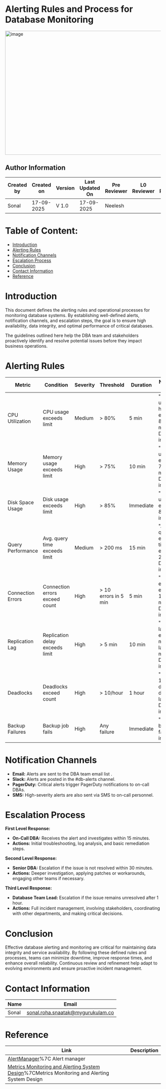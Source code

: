 

# Alerting Rules and Process for Database Monitoring
<img width="600" height="400" alt="image" src="https://github.com/user-attachments/assets/e6fd940b-65da-44f2-953f-8a025fbf42da" />


## Author Information

| Created by | Created on | Version | Last Updated On | Pre Reviewer | L0 Reviewer | L1 Reviewer | L2 Reviewer |
| ---------- | ---------- | ------- | --------------- | ------------ | ----------- | ----------- | ----------- |
| Sonal      | 17-09-2025 | V 1.0   | 17-09-2025      | Neelesh      |             |             |             |

         
# Table of Content: 

- [Introduction](#introduction)
- [Alerting Rules](#alerting-rules)
- [Notification Channels](#notification-channels)
- [Escalation Process](#escalation-process)
- [Conclusion](#conclusion)
- [Contact Information](#contact-information)
- [Reference](#reference)



# Introduction

This document defines the alerting rules and operational processes for monitoring database systems. By establishing well-defined alerts, notification channels, and escalation steps, the goal is to ensure high availability, data integrity, and optimal performance of critical databases.

The guidelines outlined here help the DBA team and stakeholders proactively identify and resolve potential issues before they impact business operations.



# Alerting Rules

| **Metric**         | **Condition**                         | **Severity** | **Threshold**            | **Duration**    | **Notification Message**                                 |
|--------------------|--------------------------------------|-------------|--------------------------|----------------|--------------------------------------------------------|
| CPU Utilization    | CPU usage exceeds limit              | Medium      | > 80%                   | 5 min         | "CPU utilization has exceeded 80% for 5 minutes on DB instance." |
| Memory Usage       | Memory usage exceeds limit           | High        | > 75%                   | 10 min        | "Memory usage has exceeded 75% for 10 minutes on DB instance." |
| Disk Space Usage   | Disk usage exceeds limit             | High        | > 85%                   | Immediate     | "Disk space usage has exceeded 85% on DB instance."    |
| Query Performance  | Avg. query time exceeds limit        | Medium      | > 200 ms               | 15 min        | "Average query execution time has exceeded 200 ms on DB instance." |
| Connection Errors  | Connection errors exceed count      | High        | > 10 errors in 5 min | 5 min         | "Connection errors exceeded 10 in last 5 minutes on DB instance." |
| Replication Lag    | Replication delay exceeds limit      | High        | > 5 min               | 10 min        | "Replication lag exceeded 5 minutes for last 10 minutes on DB instance." |
| Deadlocks          | Deadlocks exceed count               | High        | > 10/hour            | 1 hour       | "More than 10 deadlocks detected in last hour on DB instance." |
| Backup Failures    | Backup job fails                     | High        | Any failure           | Immediate     | "Scheduled backup failed on DB instance."               |


#  Notification Channels

- **Email:** Alerts are sent to the DBA team email list .
- **Slack:** Alerts are posted in the #db-alerts channel.
- **PagerDuty:** Critical alerts trigger PagerDuty notifications to on-call DBAs.
- **SMS:** High-severity alerts are also sent via SMS to on-call personnel.

#  Escalation Process

**First Level Response:**
- **On-Call DBA:** Receives the alert and investigates within 15 minutes.
- **Actions:** Initial troubleshooting, log analysis, and basic remediation steps.

**Second Level Response:**
- **Senior DBA:** Escalation if the issue is not resolved within 30 minutes.
- **Actions:** Deeper investigation, applying patches or workarounds, engaging other teams if necessary.

**Third Level Response:**
- **Database Team Lead:** Escalation if the issue remains unresolved after 1 hour.
- **Actions:** Full incident management, involving stakeholders, coordinating with other departments, and making critical decisions.



#  Conclusion

Effective database alerting and monitoring are critical for maintaining data integrity and service availability. By following these defined rules and processes, teams can minimize downtime, improve response times, and enhance overall reliability. Continuous review and refinement help adapt to evolving environments and ensure proactive incident management.


#  Contact Information


| Name  | Email                                                                         |
| ----- | ----------------------------------------------------------------------------- |
| Sonal | [sonal.roha.snaatak@mygurukulam.co](mailto:sonal.roha.snaatak@mygurukulam.co) |


#  Reference

| **Link**                                                                 | **Description**                                      |
|--------------------------------------------------------------------------|------------------------------------------------------|
| [AlertManager](https://medium.com/devops-dudes/prometheus-alerting-with-alertmanager-e1bbba8e6a8e)%7C Alert manager|
| [Metrics Monitoring and Alerting System Design](https://medium.com/@guptagoutam2021/how-to-design-a-metrics-monitoring-and-alerting-system-87c02e990dd1)%7CMetrics Monitoring and Alerting System Design|
